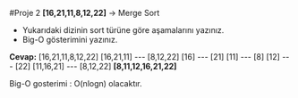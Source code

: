 #Proje 2
**[16,21,11,8,12,22]** -> Merge Sort
* Yukarıdaki dizinin sort türüne göre aşamalarını yazınız.
* Big-O gösterimini yazınız.

**Cevap:**
[16,21,11,8,12,22]
[16,21,11] --- [8,12,22]
[16] --- [21] [11] --- [8] [12] --- [22]
[11,16,21] --- [8,12,22]
**[8,11,12,16,21,22]**

Big-O gosterimi : O(nlogn) olacaktır.